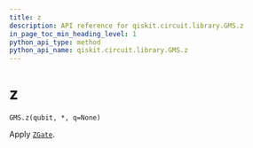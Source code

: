 ```yaml
---
title: z
description: API reference for qiskit.circuit.library.GMS.z
in_page_toc_min_heading_level: 1
python_api_type: method
python_api_name: qiskit.circuit.library.GMS.z
---
```


# z

<span id="qiskit.circuit.library.GMS.z" />

`GMS.z(qubit, *, q=None)`

Apply [`ZGate`](qiskit.circuit.library.ZGate "qiskit.circuit.library.ZGate").

